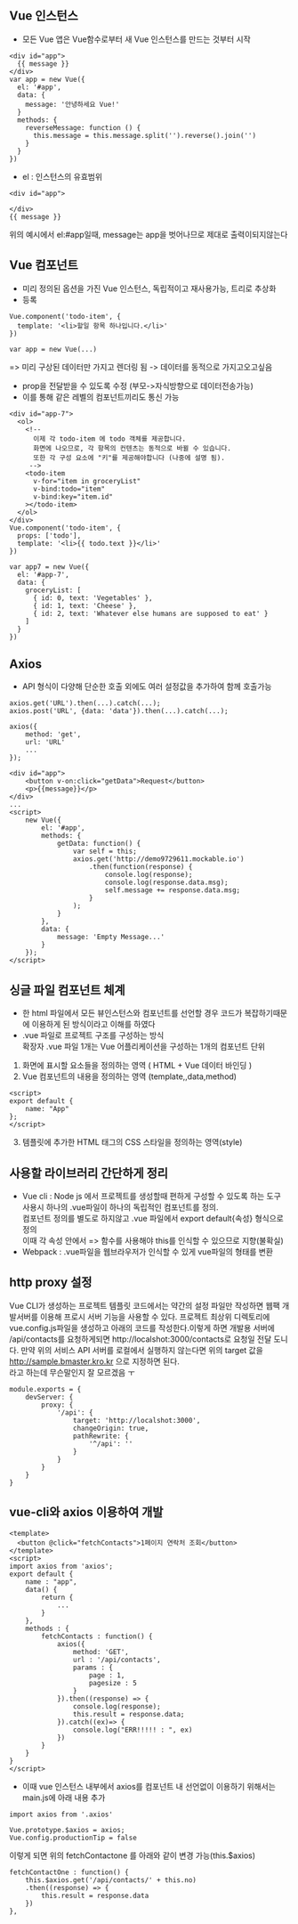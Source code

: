 ## Vue 인스턴스 
- 모든 Vue 앱은 Vue함수로부터 새 Vue 인스턴스를 만드는 것부터 시작
```
<div id="app">
  {{ message }}
</div>
var app = new Vue({
  el: '#app',
  data: {
    message: '안녕하세요 Vue!'
  }
  methods: {
    reverseMessage: function () {
      this.message = this.message.split('').reverse().join('')
    }
  }
})
```
- el : 인스턴스의 유효범위
```
<div id="app">
 
</div>
{{ message }}
```
위의 예시에서 el:#app일때, message는 app을 벗어나므로 제대로 출력이되지않는다<br>


## Vue 컴포넌트
- 미리 정의된 옵션을 가진 Vue 인스턴스, 독립적이고 재사용가능, 트리로 추상화
- 등록
```
Vue.component('todo-item', {
  template: '<li>할일 항목 하나입니다.</li>'
})

var app = new Vue(...)

```
=> 미리 구상된 데이터만 가지고 렌더링 됨 -> 데이터를 동적으로 가지고오고싶음<br>
- prop을 전달받을 수 있도록 수정 (부모->자식방향으로 데이터전송가능)
- 이를 통해 같은 레벨의 컴포넌트끼리도 통신 가능
```
<div id="app-7">
  <ol>
    <!--
      이제 각 todo-item 에 todo 객체를 제공합니다.
      화면에 나오므로, 각 항목의 컨텐츠는 동적으로 바뀔 수 있습니다.
      또한 각 구성 요소에 "키"를 제공해야합니다 (나중에 설명 됨).
     -->
    <todo-item
      v-for="item in groceryList"
      v-bind:todo="item"
      v-bind:key="item.id"
    ></todo-item>
  </ol>
</div>
Vue.component('todo-item', {
  props: ['todo'],
  template: '<li>{{ todo.text }}</li>'
})

var app7 = new Vue({
  el: '#app-7',
  data: {
    groceryList: [
      { id: 0, text: 'Vegetables' },
      { id: 1, text: 'Cheese' },
      { id: 2, text: 'Whatever else humans are supposed to eat' }
    ]
  }
})
```
## Axios
- API 형식이 다양해 단순한 호출 외에도 여러 설정값을 추가하여 함께 호출가능
```
axios.get('URL').then(...).catch(...);
axios.post('URL', {data: 'data'}).then(...).catch(...);
```
```
axios({
    method: 'get',
    url: 'URL'
    ...
});
```
```
<div id="app">
    <button v-on:click="getData">Request</button>
    <p>{{message}}</p>
</div>
...
<script>
    new Vue({
        el: '#app',
        methods: {
            getData: function() {
                var self = this;
                axios.get('http://demo9729611.mockable.io')
                    .then(function(response) {
                        console.log(response);
                        console.log(response.data.msg);
                        self.message += response.data.msg;
                    }
                );
            }
        },
        data: {
            message: 'Empty Message...'
        }
    });
</script>
```
## 싱글 파일 컴포넌트 체계
- 한 html 파일에서 모든 뷰인스턴스와 컴포넌트를 선언할 경우 코드가 복잡하기때문에 이용하게 된 방식이라고 이해를 하였다
- .vue 파일로 프로젝트 구조를 구성하는 방식<br>
확장자 .vue 파일 1개는 Vue 어플리케이션을 구성하는 1개의 컴포넌트 단위
1. 화면에 표시할 요소들을 정의하는 영역 ( HTML + Vue 데이터 바인딩 )
2. Vue 컴포넌트의 내용을 정의하는 영역 (template,,data,method)
```
<script>
export default {
    name: "App"
};
</script>
```
3. 템플릿에 추가한 HTML 태그의 CSS 스타일을 정의하는 영역(style)

## 사용할 라이브러리 간단하게 정리
- Vue cli : Node js 에서 프로젝트를 생성할때 편하게 구성할 수 있도록 하는 도구<br>사용시 하나의 .vue파일이 하나의 독립적인 컴포넌트를 정의.<br>
컴포넌트 정의를 별도로 하지않고
.vue 파일에서 export default{속성} 형식으로 정의<br>이때 각 속성 안에서 => 함수를 사용해야 this를 인식할 수 있으므로 지향(불확실)
- Webpack : .vue파일을 웹브라우저가 인식할 수 있게 vue파일의 형태를 변환

## http proxy 설정
Vue CLI가 생성하는 프로젝트 템플릿 코드에서는 약간의 설정 파일만 작성하면 웹팩 개발서버를 이용해 프로시 서버 기능을 사용할 수 있다. 프로젝트 최상위 디렉토리에 vue.config.js파일을 생성하고 아래의 코드를 작성한다.이렇게 하면 개발용 서버에 /api/contacts를 요청하게되면 http://localshot:3000/contacts로 요청일 전달 도니다.  만약 위의 서비스 API 서버를 로컬에서 실행하지 않는다면 위의 target 값을 http://sample.bmaster.kro.kr 으로 지정하면 된다.<br>
라고 하는데 무슨말인지 잘 모르겠음 ㅜ
```
module.exports = {
    devServer: {
        proxy: {
            '/api': {
                target: 'http://localshot:3000',
                changeOrigin: true,
                pathRewrite: {
                    '^/api': ''
                }
            }
        }
    }
}
```
## vue-cli와 axios 이용하여 개발
```
<template>
  <button @click="fetchContacts">1페이지 연락처 조회</button>
</template>
<script>
import axios from 'axios';
export default {
    name : "app",
    data() {
        return {
            ...
        }
    },
    methods : {
        fetchContacts : function() {
            axios({
                method: 'GET',
                url : '/api/contacts',
                params : {
                    page : 1,
                    pagesize : 5
                }
            }).then((response) => {
                console.log(response);
                this.result = response.data;
            }).catch((ex)=> {
                console.log("ERR!!!!! : ", ex)
            })
        }
    }
}
</script>
```
- 이때 vue 인스턴스 내부에서 axios를 컴포넌트 내 선언없이 이용하기 위해서는 main.js에 아래 내용 추가
```
import axios from '.axios'

Vue.prototype.$axios = axios;
Vue.config.productionTip = false
```
이렇게 되면 위의 fetchContactone 를 아래와 같이 변경 가능(this.$axios)
```
fetchContactOne : function() {
    this.$axios.get('/api/contacts/' + this.no)
    .then((response) => {
        this.result = response.data
    })
},
```
